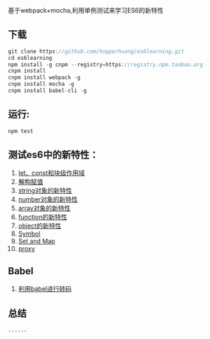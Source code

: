 基于webpack+mocha,利用单例测试来学习ES6的新特性

下载
----

```js
git clone https://github.com/hopperhuang/es6learning.git
cd es6learning
npm install -g cnpm --registry=https://registry.npm.taobao.org
cnpm install
cnpm install webpack -g
cnpm install mocha -g
cnpm install babel-cli -g
```

运行:
-----

```js
npm test
```

测试es6中的新特性：
-------------------

1.	[let、const和块级作用域](./test/let-const.js)
2.	[解构赋值](./test/destructuring.js)
3.	[string对象的新特性](./test/string.js)
4.	[number对象的新特性](./test/number.js)
5.	[array对象的新特性](./test/array.js)
6.	[function的新特性](./test/function.js)
7.	[object的新特性](./test/object.js)
8.	[Symbol](./test/symbol.js)
9.	[Set and Map](./test/setAndMap.js)
10.	[proxy](./test/proxy.js)


Babel
----
1. [利用babel进行转码](./babel.md)

总结
----

```
......
```
